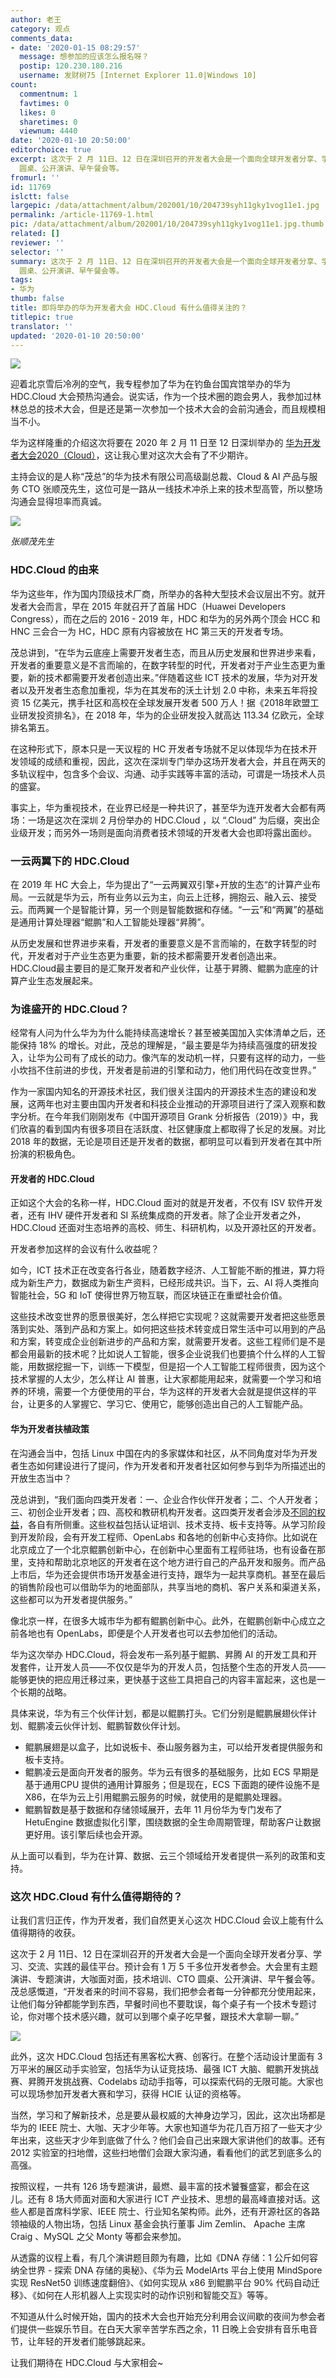 ```yaml
---
author: 老王
category: 观点
comments_data:
- date: '2020-01-15 08:29:57'
  message: 想参加的应该怎么报名呀？
  postip: 120.230.180.216
  username: 发财树75 [Internet Explorer 11.0|Windows 10]
count:
  commentnum: 1
  favtimes: 0
  likes: 0
  sharetimes: 0
  viewnum: 4440
date: '2020-01-10 20:50:00'
editorchoice: true
excerpt: 这次于 2 月 11日、12 日在深圳召开的开发者大会是一个面向全球开发者分享、学习、交流、实践的最佳平台。预计会有 1 万 5 千多位开发者参会。大会里有主题演讲、专题演讲，大咖面对面，技术培训、CTO
  圆桌、公开演讲、早午餐会等。
fromurl: ''
id: 11769
islctt: false
largepic: /data/attachment/album/202001/10/204739syh11gky1vog11e1.jpg
permalink: /article-11769-1.html
pic: /data/attachment/album/202001/10/204739syh11gky1vog11e1.jpg.thumb.jpg
related: []
reviewer: ''
selector: ''
summary: 这次于 2 月 11日、12 日在深圳召开的开发者大会是一个面向全球开发者分享、学习、交流、实践的最佳平台。预计会有 1 万 5 千多位开发者参会。大会里有主题演讲、专题演讲，大咖面对面，技术培训、CTO
  圆桌、公开演讲、早午餐会等。
tags:
- 华为
thumb: false
title: 即将举办的华为开发者大会 HDC.Cloud 有什么值得关注的？
titlepic: true
translator: ''
updated: '2020-01-10 20:50:00'
---
```


![](/data/attachment/album/202001/10/204739syh11gky1vog11e1.jpg)


迎着北京雪后冷冽的空气，我专程参加了华为在钓鱼台国宾馆举办的华为 HDC.Cloud 大会预热沟通会。说实话，作为一个技术圈的跑会男人，我参加过林林总总的技术大会，但是还是第一次参加一个技术大会的会前沟通会，而且规模相当不小。


华为这样隆重的介绍这次将要在 2020 年 2 月 11 日至 12 日深圳举办的 [华为开发者大会2020（Cloud）](https://www.huaweicloud.com/HDC.Cloud.html)，这让我心里对这次大会有了不少期许。


主持会议的是人称“茂总”的华为技术有限公司高级副总裁、Cloud & AI 产品与服务 CTO 张顺茂先生，这位可是一路从一线技术冲杀上来的技术型高管，所以整场沟通会显得坦率而真诚。


![](/data/attachment/album/202001/10/204713sm0ua0xhyxdtqttz.jpeg)


*张顺茂先生*


### HDC.Cloud 的由来


华为这些年，作为国内顶级技术厂商，所举办的各种大型技术会议层出不穷。就开发者大会而言，早在 2015 年就召开了首届 HDC（Huawei Developers Congress），而在之后的 2016 - 2019 年，HDC 和华为的另外两个顶会 HCC 和 HNC 三会合一为 HC，HDC 原有内容被放在 HC 第三天的开发者专场。


茂总讲到，“在华为云底座上需要开发者生态，而且从历史发展和世界进步来看，开发者的重要意义是不言而喻的，在数字转型的时代，开发者对于产业生态更为重要，新的技术都需要开发者创造出来。”伴随着这些 ICT 技术的发展，华为对开发者以及开发者生态愈加重视，华为在其发布的沃土计划 2.0 中称，未来五年将投资 15 亿美元，携手社区和高校在全球发展开发者 500 万人！据《2018年欧盟工业研发投资排名》，在 2018 年，华为的企业研发投入就高达 113.34 亿欧元，全球排名第五。


在这种形式下，原本只是一天议程的 HC 开发者专场就不足以体现华为在技术开发领域的成绩和重视，因此，这次在深圳专门举办这场开发者大会，并且在两天的多轨议程中，包含多个会议、沟通、动手实践等丰富的活动，可谓是一场技术人员的盛宴。


事实上，华为重视技术，在业界已经是一种共识了，甚至华为连开发者大会都有两场：一场是这次在深圳 2 月份举办的 HDC.Cloud ，以 “.Cloud” 为后缀，突出企业级开发；而另外一场则是面向消费者技术领域的开发者大会也即将露出面纱。


### 一云两翼下的 HDC.Cloud


在 2019 年 HC 大会上，华为提出了“一云两翼双引擎+开放的生态“的计算产业布局。一云就是华为云，所有业务以云为主，向云上迁移，拥抱云、融入云、接受云。而两翼一个是智能计算，另一个则是智能数据和存储。“一云”和“两翼”的基础是通用计算处理器“鲲鹏”和人工智能处理器“昇腾”。


从历史发展和世界进步来看，开发者的重要意义是不言而喻的，在数字转型的时代，开发者对于产业生态更为重要，新的技术都需要开发者创造出来。HDC.Cloud最主要目的是汇聚开发者和产业伙伴，让基于昇腾、鲲鹏为底座的计算产业生态发展起来。


### 为谁盛开的 HDC.Cloud？


经常有人问为什么华为为什么能持续高速增长？甚至被美国加入实体清单之后，还能保持 18% 的增长。对此，茂总的理解是，“最主要是华为持续高强度的研发投入，让华为公司有了成长的动力。像汽车的发动机一样，只要有这样的动力，一些小坎挡不住前进的步伐，开发者是前进的引擎和动力，他们用代码在改变世界。”


作为一家国内知名的开源技术社区，我们很关注国内的开源技术生态的建设和发展，这两年也对主要由国内开发者和科技企业推动的开源项目进行了深入观察和数字分析。在今年我们刚刚发布《中国开源项目 Grank 分析报告（2019）》中，我们欣喜的看到国内有很多项目在活跃度、社区健康度上都取得了长足的发展。对比 2018 年的数据，无论是项目还是开发者的数据，都明显可以看到开发者在其中所扮演的积极角色。


#### 开发者的 HDC.Cloud


正如这个大会的名称一样，HDC.Cloud 面对的就是开发者，不仅有 ISV 软件开发者，还有 IHV 硬件开发者和 SI 系统集成商的开发者。除了企业开发者之外，HDC.Cloud 还面对生态培养的高校、师生、科研机构，以及开源社区的开发者。


开发者参加这样的会议有什么收益呢？


如今，ICT 技术正在改变各行各业，随着数字经济、人工智能不断的推进，算力将成为新生产力，数据成为新生产资料，已经形成共识。当下，云、AI 将人类推向智能社会，5G 和 IoT 使得世界万物互联，而区块链正在重塑社会价值。


这些技术改变世界的愿景很美好，怎么样把它实现呢？这就需要开发者把这些愿景落到实处、落到产品和方案上。如何把这些技术转变成日常生活中可以用到的产品和方案，转变成企业创新进步的产品和方案，就需要开发者。这些工程师们是不是都会用最新的技术呢？比如说人工智能，很多企业说我们也要搞个什么样的人工智能，用数据挖掘一下，训练一下模型，但是招一个人工智能工程师很贵，因为这个技术掌握的人太少，怎么样让 AI 普惠，让大家都能用起来，就需要一个学习和培养的环境，需要一个方便使用的平台，华为这样的开发者大会就是提供这样的平台，让更多的人掌握它、学习它、使用它，能够创造出自己的人工智能产品。


#### 华为开发者扶植政策


在沟通会当中，包括 Linux 中国在内的多家媒体和社区，从不同角度对华为开发者生态如何建设进行了提问，作为开发者和开发者社区如何参与到华为所描述出的开放生态当中？


茂总讲到，“我们面向四类开发者：一、企业合作伙伴开发者；二、个人开发者；三、初创企业开发者；四、高校和教研机构开发者。这四类开发者会涉及[不同的权益](https://developer.huaweicloud.com/plan/developerprogram.html)，各自有所侧重。这些权益包括认证培训、技术支持、板卡支持等。从学习阶段到开发阶段，会有开发工程师、OpenLabs 和各地的创新中心支持你。比如说在北京成立了一个北京鲲鹏创新中心，在创新中心里面有工程师驻场，也有设备在那里，支持和帮助北京地区的开发者在这个地方进行自己的产品开发和服务。而产品上市后，华为还会提供市场开发基金进行支持，跟华为一起共享商机。甚至在最后的销售阶段也可以借助华为的地面部队，共享当地的商机、客户关系和渠道关系，这些都可以为开发者提供服务。”


像北京一样，在很多大城市华为都有鲲鹏创新中心。此外，在鲲鹏创新中心成立之前各地也有 OpenLabs，即便是个人开发者也可以去参加他们的活动。


华为这次举办 HDC.Cloud，将会发布一系列基于鲲鹏、昇腾 AI 的开发工具和开发套件，让开发人员——不仅仅是华为的开发人员，包括整个生态的开发人员——能够更快的把应用迁移过来，更快基于这些工具把自己的内容丰富起来，这也是一个长期的战略。


具体来说，华为有三个伙伴计划，都是以鲲鹏打头。它们分别是鲲鹏展翅伙伴计划、鲲鹏凌云伙伴计划、鲲鹏智数伙伴计划。


* 鲲鹏展翅是以盒子，比如说板卡、泰山服务器为主，可以给开发者提供服务和板卡支持。
* 鲲鹏凌云是面向开发者的服务。华为云有很多的基础服务，比如 ECS 早期是基于通用CPU 提供的通用计算服务；但是现在，ECS 下面跑的硬件设施不是 X86，在华为云上引用鲲鹏云服务的时候，就使用的是鲲鹏处理器。
* 鲲鹏智数是基于数据和存储领域展开，去年 11 月份华为专门发布了 HetuEngine 数据虚拟化引擎，围绕数据的全生命周期管理，帮助客户让数据更好用。该引擎后续也会开源。


从上面可以看到，华为在计算、数据、云三个领域给开发者提供一系列的政策和支持。


### 这次 HDC.Cloud 有什么值得期待的？


让我们言归正传，作为开发者，我们自然更关心这次 HDC.Cloud 会议上能有什么值得期待的收获。


这次于 2 月 11日、12 日在深圳召开的开发者大会是一个面向全球开发者分享、学习、交流、实践的最佳平台。预计会有 1 万 5 千多位开发者参会。大会里有主题演讲、专题演讲，大咖面对面，技术培训、CTO 圆桌、公开演讲、早午餐会等。茂总感慨道，“开发者来的时间不容易，我们把参会者每一分钟都充分使用起来，让他们每分钟都能学到东西，早餐时间也不要耽误，每个桌子有一个技术专题讨论，你对哪个技术感兴趣，就可以到哪个桌子吃早餐，跟技术大拿聊一聊。”


![](/data/attachment/album/202001/10/204913zu8bp8b191fg3szh.jpg)


此外，这次 HDC.Cloud 包括还有黑客松大赛、创客行。在整个活动设计里面有 3 万平米的展区动手实验室，包括华为认证竞技场、最强 ICT 大脑、鲲鹏开发挑战赛、昇腾开发挑战赛、Codelabs 动动手指等，可以探索代码的无限可能。大家也可以现场参加开发者大赛和学习，获得 HCIE 认证的资格等。


当然，学习和了解新技术，总是要从最权威的大神身边学习，因此，这次出场都是华为的 IEEE 院士、大咖、天才少年等。大家也知道华为花几百万招了一些天才少年出来，这些天才少年到底做了什么？他们会自己出来跟大家讲他们的故事。还有 2012 实验室的扫地僧，这些扫地僧们会跟大家沟通，看看他们的武艺到底多么的高强。


按照议程，一共有 126 场专题演讲，最燃、最丰富的技术饕餮盛宴，都会在这儿。还有 8 场大师面对面和大家进行 ICT 产业技术、思想的最高峰直接对话。这些人都是首席科学家、IEEE 院士、行业知名架构师。此外，还有开源社区的各路领袖级的人物出场，包括 Linux 基金会执行董事 Jim Zemlin、 Apache 主席 Craig 、MySQL 之父 Monty 等都会来参加。


从透露的议程上看，有几个演讲题目颇为有趣，比如《DNA 存储：1 公斤如何容纳全世界 - 探索 DNA 存储的奥秘》、《华为云 ModelArts 平台上使用 MindSpore 实现 ResNet50 训练速度翻倍》、《如何实现从 x86 到鲲鹏平台 90% 代码自动迁移》、《如何在人形机器人上实现实时的动作识别和智能交互》等等。


不知道从什么时候开始，国内的技术大会也开始充分利用会议间歇的夜间为参会者们提供一些娱乐节目。在白天大家辛苦学东西之余，11 日晚上会安排有音乐电音节，让年轻的开发者们能够跳起来。


让我们期待在 HDC.Cloud 与大家相会~